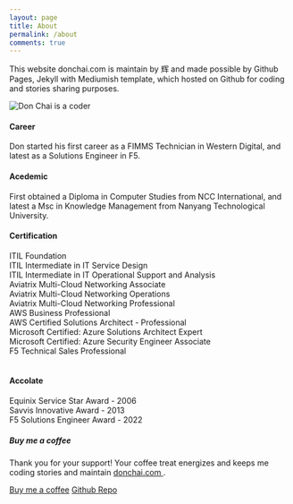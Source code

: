 ```yaml
---
layout: page
title: About
permalink: /about
comments: true
---
```


<div class="row justify-content-between">
<div class="col-md-8 pr-5">

<p>This website donchai.com is maintain by 辉 and made possible by Github Pages, Jekyll with Mediumish template, which hosted on Github for coding and stories sharing purposes.</p>
<p class="mb-5"><img class="shadow-lg" src="{{site.baseurl}}/assets/images/DonChaiBG.png" alt="Don Chai is a coder" /></p>

<h4>Career</h4>
<p>Don started his first career as a FIMMS Technician in Western Digital, and latest as a Solutions Engineer in F5.</p>

<h4>Acedemic</h4>
<p>First obtained a Diploma in Computer Studies from NCC International, and latest a Msc in Knowledge Management from Nanyang Technological University.</p>

<h4>Certification</h4>
<i class="far fa-address-card" style="color: #81858d;"></i> ITIL Foundation<br>
<i class="far fa-square-check" style="color: #81858d;"></i>ITIL Intermediate in IT Service Design<br>
<i class="fa-regular fa-square-check" style="color: #81858d;"></i>ITIL Intermediate in IT Operational Support and Analysis<br>
<i class="fa-regular fa-square-check" style="color: #81858d;"></i>Aviatrix Multi-Cloud Networking Associate<br>
<i class="fa-regular fa-square-check" style="color: #81858d;"></i>Aviatrix Multi-Cloud Networking Operations<br>
<i class="fa-regular fa-square-check" style="color: #81858d;"></i>Aviatrix Multi-Cloud Networking Professional<br>
<i class="fa-regular fa-square-check" style="color: #81858d;"></i>AWS Business Professional<br>
<i class="fa-regular fa-square-check" style="color: #81858d;"></i>AWS Certified Solutions Architect - Professional<br>
<i class="fa-regular fa-square-check" style="color: #81858d;"></i>Microsoft Certified: Azure Solutions Architect Expert<br>
<i class="fa-regular fa-square-check" style="color: #81858d;"></i>Microsoft Certified: Azure Security Engineer Associate<br>
<i class="fa-regular fa-square-check" style="color: #81858d;"></i>F5 Technical Sales Professional<br>
<br>
<h4>Accolate</h4>
<p>Equinix Service Star Award - 2006<br>
Savvis Innovative Award - 2013<br>  
F5 Solutions Engineer Award - 2022</p>

</div>

<div class="col-md-4">

<div class="sticky-top sticky-top-80">
<h5>Buy me a coffee</h5>

<p>Thank you for your support! Your coffee treat energizes and keeps me coding stories and maintain <a target="_blank" href="https://github.com/donchai/donchai.github.io">donchai.com <i class="fab fa-github"></i></a>.</p>

<a target="_blank" href="https://www.buymeacoffee.com/donchai" class="btn btn-danger">Buy me a coffee</a> <a target="_blank" href="https://github.com/donchai" class="btn btn-warning">Github Repo</a>

</div>
</div>
</div>
